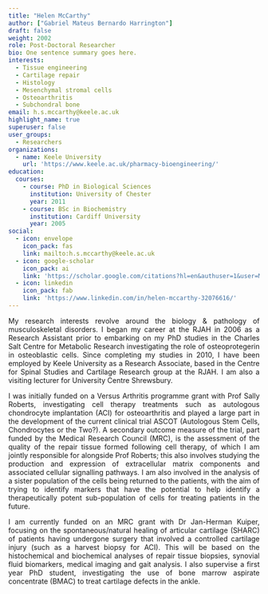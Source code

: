```yaml
---
title: "Helen McCarthy"
author: ["Gabriel Mateus Bernardo Harrington"]
draft: false
weight: 2002
role: Post-Doctoral Researcher
bio: One sentence summary goes here.
interests:
  - Tissue engineering
  - Cartilage repair
  - Histology
  - Mesenchymal stromal cells
  - Osteoarthritis
  - Subchondral bone
email: h.s.mccarthy@keele.ac.uk
highlight_name: true
superuser: false
user_groups:
  - Researchers
organizations:
  - name: Keele University
    url: 'https://www.keele.ac.uk/pharmacy-bioengineering/'
education:
  courses:
    - course: PhD in Biological Sciences
      institution: University of Chester
      year: 2011
    - course: BSc in Biochemistry
      institution: Cardiff University
      year: 2005
social:
  - icon: envelope
    icon_pack: fas
    link: mailto:h.s.mccarthy@keele.ac.uk
  - icon: google-scholar
    icon_pack: ai
    link: 'https://scholar.google.com/citations?hl=en&authuser=1&user=M1Jl-e8AAAAJ'
  - icon: linkedin
    icon_pack: fab
    link: 'https://www.linkedin.com/in/helen-mccarthy-32076616/'
---
```

<style>
body {
text-align: justify}
</style>

My research interests revolve around the biology & pathology of musculoskeletal disorders.
I began my career at the RJAH in 2006 as a Research Assistant prior to embarking on my PhD studies in the Charles Salt Centre for Metabolic Research investigating the role of osteoprotegerin in osteoblastic cells.
Since completing my studies in 2010, I have been employed by Keele University as a Research Associate, based in the Centre for Spinal Studies and Cartilage Research group at the RJAH. 
I am also a visiting lecturer for University Centre Shrewsbury.

I was initially funded on a Versus Arthritis programme grant with Prof Sally Roberts, investigating cell therapy treatments such as autologous chondrocyte implantation (ACI) for osteoarthritis and played a large part in the development of the current clinical trial ASCOT (Autologous Stem Cells, Chondrocytes or the Two?).
A secondary outcome measure of the trial, part funded by the Medical Research Council (MRC), is the assessment of the quality of the repair tissue formed following cell therapy, of which I am jointly responsible for alongside Prof Roberts; this also involves studying the production and expression of extracellular matrix components and associated cellular signalling pathways.
I am also involved in the analysis of a sister population of the cells being returned to the patients, with the aim of trying to identify markers that have the potential to help identify a therapeutically potent sub-population of cells for treating patients in the future.

I am currently funded on an MRC grant with Dr Jan-Herman Kuiper, focusing on the spontaneous/natural healing of articular cartilage (SHARC) of patients having undergone surgery that involved a controlled cartilage injury (such as a harvest biopsy for ACI).
This will be based on the histochemical and biochemical analyses of repair tissue biopsies, synovial fluid biomarkers, medical imaging and gait analysis.
I also supervise a first year PhD student, investigating the use of bone marrow aspirate concentrate (BMAC) to treat cartilage defects in the ankle.
